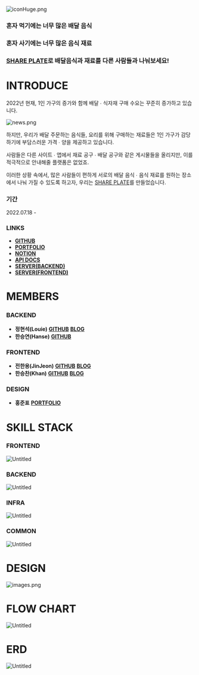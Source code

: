 ![iconHuge.png](images/iconHuge.png)

### **혼자 먹기에는 너무 많은 배달 음식**

### **혼자 사기에는 너무 많은 음식 재료**

### **[SHARE PLATE](https://d2uyt41klanc0b.cloudfront.net)로 배달음식과 재료를 다른 사람들과 나눠보세요!**

# **INTRODUCE**

2022년 현재, 1인 가구의 증가와 함께 배달 ∙ 식자재 구매 수요는 꾸준히 증가하고 있습니다.

![news.png](images/news.png)

하지만, 우리가 배달 주문하는 음식들, 요리를 위해 구매하는 재료들은 1인 가구가 감당하기에 부담스러운 가격 ∙ 양을 제공하고 있습니다.

사람들은 다른 사이트 ∙ 앱에서 재료 공구 ∙ 배달 공구와 같은 게시물들을 올리지만, 이를 적극적으로 안내해줄 플랫폼은 없었죠.

이러한 상황 속에서, 많은 사람들이 편하게 서로의 배달 음식 ∙ 음식 재료를 원하는 장소에서 나눠 가질 수 있도록 하고자, 우리는 [SHARE PLATE](https://d2uyt41klanc0b.cloudfront.net)를 만들었습니다.

### **기간**

2022.07.18 - 

### **LINKS**

- **[GITHUB](https://github.com/Louie-03/share-plate-refactor)**
- **[PORTFOLIO](https://gusty-art-6de.notion.site/SHARE-PLATE-71a75ce4965344f3b3a46be4fb9f9411)**
- **[NOTION](https://www.notion.so/c5352a8d177346aeb36f49e26e59cac1)**
- **[API DOCS](https://share-plate.click/docs/index.html)**
- **[SERVER(BACKEND)](https://share-plate.click/docs/index.html)**
- **[SERVER(FRONTEND)](https://d2uyt41klanc0b.cloudfront.net/)**

# **MEMBERS**

### **BACKEND**

- **정현석(Louie)**
  **[GITHUB](https://github.com/Louie-03)**
  **[BLOG](https://velog.io/@louie)**
- **한승연(Hanse)**
  [**GITHUB**](https://github.com/rkolx)

### **FRONTEND**

- **전한용(JinJeon)**
  **[GITHUB](https://github.com/JinJeon)**
  **[BLOG](https://jinjeon.github.io)**
- **한승찬(Khan)**
  **[GITHUB](https://github.com/Han-Seung-Chan)**
  **[BLOG](https://velog.io/@pon06188)**

### **DESIGN**

- **홍준표**
  [**PORTFOLIO**](https://www.notion.so/341b4d294dd34058b41ea2087476377f)

# **SKILL STACK**

### **FRONTEND**

![Untitled](images/frontend.png)

### **BACKEND**

![Untitled](images/backend.png)

### **INFRA**

![Untitled](images/infra.png)

### **COMMON**

![Untitled](images/common.png)

# **DESIGN**

![images.png](images/images.png)

# **FLOW CHART**

![Untitled](images/workflow.png)

# **ERD**

![Untitled](images/erd.png)
